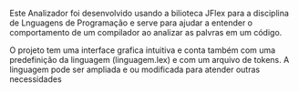 Este Analizador foi desenvolvido usando a bilioteca JFlex para a disciplina de Lnguagens de Programação 
e serve para ajudar a entender o comportamento de um compilador ao analizar as palvras em um código.

O projeto tem uma interface grafica intuitiva e conta também com uma predefinição da linguagem (linguagem.lex)
e com um arquivo de tokens. A linguagem pode ser ampliada e ou modificada para atender outras necessidades
